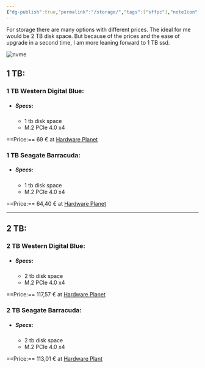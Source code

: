 ```yaml
---
{"dg-publish":true,"permalink":"/storage/","tags":["sffpc"],"noteIcon":""}
---
```


For storage there are many options with different prices. The ideal for me would be 2 TB disk space. But because of the prices and the ease of upgrade in a second time, I am more leaning forward to 1 TB ssd. 

![nvme](https://webobjects2.cdw.com/is/image/CDW/types-of-ssds-hero-1920)
## 1 TB:
### 1 TB Western Digital Blue:
- ##### Specs:
	- 1 tb disk space
	- M.2 PCIe 4.0 x4

==Price:== 69 € at [Hardware Planet](https://www.hardware-planet.it/hard-disk-ssd-m2/94692-vendita-hard-disk-ssd-m2-western-digital-blue-ssd-m2-1tb-sn580-nvme-m2-pcie-40-x4-wds100t3b0e-wds100t3b0e-0718037887340.html)

### 1 TB Seagate Barracuda:
- ##### Specs:
	- 1 tb disk space
	- M.2 PCIe 4.0 x4

==Price:== 64,40 € at [Hardware Planet](https://www.hardware-planet.it/hard-disk-ssd-m2/95334-vendita-hard-disk-ssd-m2-seagate-1tb-m2-barracuda-nvme-pcie-40-x4-zp1000cv3a002-zp1000cv3a002-8719706434591.html)

---
## 2 TB:
### 2 TB Western Digital Blue:
- ##### Specs:
	- 2 tb disk space
	- M.2 PCIe 4.0 x4

==Price:== 117,57 € at [Hardware Planet](https://www.hardware-planet.it/hard-disk-ssd-m2/94694-vendita-hard-disk-ssd-m2-western-digital-blue-ssd-m2-2tb-sn580-nvme-m2-pcie-40-x4-wds200t3b0e-wds200t3b0e-0718037902449.html)

### 2 TB Seagate Barracuda:
- ##### Specs:
	- 2 tb disk space
	- M.2 PCIe 4.0 x4

==Price:== 113,01 € at [Hardware Plant](https://www.hardware-planet.it/hard-disk-ssd-m2/95336-vendita-hard-disk-ssd-m2-seagate-2tb-m2-barracuda-nvme-pcie-40-x4-zp2000cv3a002-zp2000cv3a002-8719706434607.html)